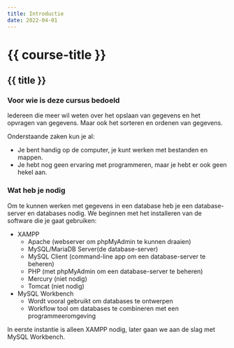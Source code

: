 ```yaml
---
title: Introductie
date: 2022-04-01
---
```


# {{ course-title }}

## {{ title }}

### Voor wie is deze cursus bedoeld
Iedereen die meer wil weten over het opslaan van gegevens en het opvragen van gegevens.
Maar ook het sorteren en ordenen van gegevens.

Onderstaande zaken kun je al:
* Je bent handig op de computer, je kunt werken met bestanden en mappen.
* Je hebt nog geen ervaring met programmeren, maar je hebt er ook geen hekel aan.

### Wat heb je nodig
Om te kunnen werken met gegevens in een database heb je een database-server en databases nodig. We beginnen met het installeren van de software die je gaat gebruiken:
* XAMPP
  * Apache (webserver om phpMyAdmin te kunnen draaien)
  * MySQL/MariaDB Server(de database-server)
  * MySQL Client (command-line app om een database-server te beheren)
  * PHP (met phpMyAdmin om een database-server te beheren)
  * Mercury (niet nodig)
  * Tomcat (niet nodig)
* MySQL Workbench
  * Wordt vooral gebruikt om databases te ontwerpen
  * Workflow tool om databases te combineren met een programmeeromgeving
  
In eerste instantie is alleen XAMPP nodig, later gaan we aan de slag met MySQL Workbench.

